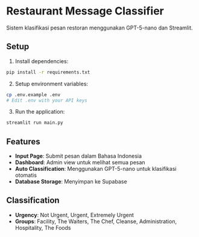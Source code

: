 # Restaurant Message Classifier

Sistem klasifikasi pesan restoran menggunakan GPT-5-nano dan Streamlit.

## Setup

1. Install dependencies:
```bash
pip install -r requirements.txt
```

2. Setup environment variables:
```bash
cp .env.example .env
# Edit .env with your API keys
```

3. Run the application:
```bash
streamlit run main.py
```

## Features

- **Input Page**: Submit pesan dalam Bahasa Indonesia
- **Dashboard**: Admin view untuk melihat semua pesan
- **Auto Classification**: Menggunakan GPT-5-nano untuk klasifikasi otomatis
- **Database Storage**: Menyimpan ke Supabase

## Classification

- **Urgency**: Not Urgent, Urgent, Extremely Urgent  
- **Groups**: Facility, The Waiters, The Chef, Cleanse, Administration, Hospitality, The Foods
